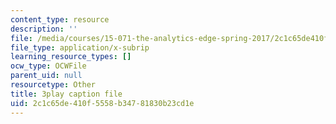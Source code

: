 ```yaml
---
content_type: resource
description: ''
file: /media/courses/15-071-the-analytics-edge-spring-2017/2c1c65de410f5558b34781830b23cd1e_qhOVXxNXAug.vtt
file_type: application/x-subrip
learning_resource_types: []
ocw_type: OCWFile
parent_uid: null
resourcetype: Other
title: 3play caption file
uid: 2c1c65de-410f-5558-b347-81830b23cd1e
---
```

